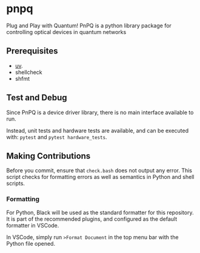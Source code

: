 # pnpq
Plug and Play with Quantum!
PnPQ is a python library package for controlling optical devices in quantum networks

## Prerequisites

- [uv](https://docs.astral.sh/uv/).
- shellcheck
- shfmt

## Test and Debug

Since PnPQ is a device driver library, there is no main interface available to run.

Instead, unit tests and hardware tests are available, and can be executed with: `pytest` and `pytest hardware_tests`.

## Making Contributions

Before you commit, ensure that `check.bash` does not output any error. This script checks for formatting errors as well as semantics in Python and shell scripts.

### Formatting

For Python, Black will be used as the standard formatter for this repository. It is part of the recommended plugins, and configured as the default formatter in VSCode.

In VSCode, simply run `>Format Document` in the top menu bar with the Python file opened.
